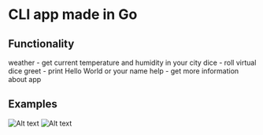 # CLI app made in Go

## Functionality
weather - get current temperature and humidity in your city
dice - roll virtual dice
greet - print Hello World or your name
help - get more information about app

## Examples
![Alt text](https://raw.github.com/Tibolt/cli-app-go/main/screenshots/go_cli_dice "roll dice")
![Alt text](https://raw.github.com/Tibolt/cli-app-go/main/screenshots/go_cli_weather "get weather info")

